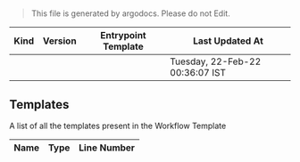 # 

> This file is generated by argodocs. Please do not Edit.

|Kind|Version|Entrypoint Template|Last Updated At|
|----|----|----|----|
||||Tuesday, 22-Feb-22 00:36:07 IST|


## Templates

A list of all the templates present in the Workflow Template

|Name|Type|Line Number|
|----|----|----|

